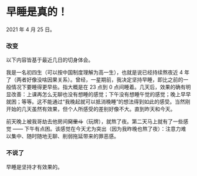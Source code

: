 # 早睡是真的！

2021 年 4 月 25 日。

### 改变

以下内容皆基于最近几日的切身体会。

我是一名初四生（可以按中国制度理解为高一生），也就是说已经持续熬夜近 4 年了（两者好像没啥因果关系）。曾经，一星期前，我决定坚持早睡，即比之前的一般情况下要睡得更早些。指大概是在 23 点到 0 点间睡着。几天后，效果的确有明显改善：上课再怎么无聊也没有想睡的感觉；下午没有想睡午觉的感觉；晚上早早就困；等等。这不能通过“我晚起就可以抵消晚睡”的想法得到如此的感受。当然刚开始的几天虽然有效果，但个人所感受的差别好像不大。直到昨天和今天。

前天晚上被我哥劫去他房间~~窝里斗~~（玩牌），就熬了夜。第二天马上就有了一些感觉 —— 下午有点困。该感觉在今天尤为突出（因为我昨晚也熬了夜）：注意力难以集中、随时随地无聊、削弱拖延带来的罪恶感。

### 不说了

早睡是坚持才有效果的。